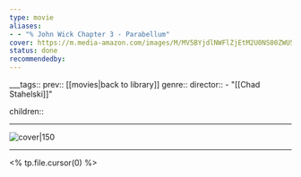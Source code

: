 ```yaml
---
type: movie
aliases:
- - "% John Wick Chapter 3 - Parabellum"
cover: https://m.media-amazon.com/images/M/MV5BYjdlNWFlZjEtM2U0NS00ZWU5LTk1M2EtZmQxNWFiZjk0MGM5XkEyXkFqcGc@._V1_SX300.jpg
status: done
recommendedby:
---
```

___tags:: prev:: [[movies|back to library]]
genre::
director::  - "[[Chad Stahelski]]"
 
children::
___
![cover|150](https://m.media-amazon.com/images/M/MV5BYjdlNWFlZjEtM2U0NS00ZWU5LTk1M2EtZmQxNWFiZjk0MGM5XkEyXkFqcGc@._V1_SX300.jpg)
___
<% tp.file.cursor(0) %>
